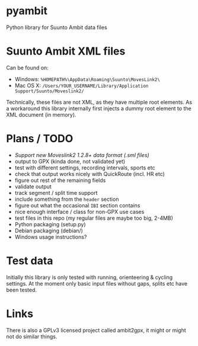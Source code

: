 pyambit
=======

Python library for Suunto Ambit data files


Suunto Ambit XML files
======================

Can be found on:

* Windows: `%HOMEPATH%\AppData\Roaming\Suunto\MovesLink2\`
* Mac OS X: `/Users/YOUR_USERNAME/Library/Application Support/Suunto/Moveslink2/`

Technically, these files are not XML, as they have multiple root elements.
As a workaround this library internally first injects a dummy root element
to the XML document (in memory).


Plans / TODO
============

* _Support new Moveslink2 1.2.8+ data format (.sml files)_
* output to GPX (kinda done, not validated yet)
* test with different settings, recording intervals, sports etc
* check that output works nicely with QuickRoute (incl. HR etc)
* figure out rest of the remaining fields
* validate output
* track segment / split time support
* include something from the `header` section
* figure out what the occasional `IBI` section contains
* nice enough interface / class for non-GPX use cases
* test files in this repo (my regular files are maybe too big, 2-4MB)
* Python packaging (setup.py)
* Debian packaging (debian/)
* Windows usage instructions?


Test data
=========

Initially this library is only tested with running, orienteering & cycling
settings. At the moment only basic input files without gaps, splits etc
have been tested.


Links
=====

There is also a GPLv3 licensed project called ambit2gpx, it might or
might not do similar things.


